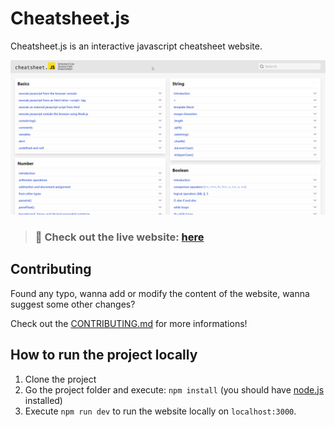 # Cheatsheet.js

Cheatsheet.js is an interactive javascript cheatsheet website.

![Website usage](/public/cheatsheet-js.gif)

> ### 🔴 Check out the live website: [here](https://mymatsubara.github.io/cheatsheet-js/)

## Contributing

Found any typo, wanna add or modify the content of the website, wanna suggest some other changes?

Check out the [CONTRIBUTING.md](/CONTRIBUTING.md) for more informations!

## How to run the project locally

1. Clone the project
2. Go the project folder and execute: `npm install` (you should have [node.js](https://nodejs.org/) installed)
3. Execute `npm run dev` to run the website locally on `localhost:3000`.
